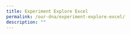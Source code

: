 ```yaml
---
title: Experiment Explore Excel
permalink: /our-dna/experiment-explore-excel/
description: ""
---
```

